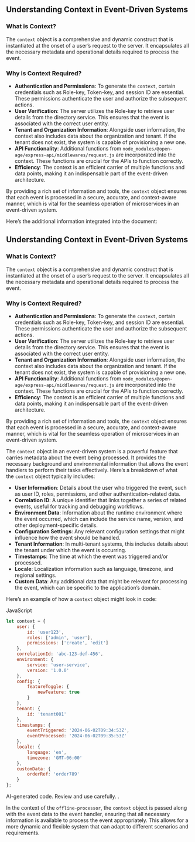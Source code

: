 

## Understanding Context in Event-Driven Systems

### What is Context?

The `context` object is a comprehensive and dynamic construct that is instantiated at the onset of a user’s request to the server. It encapsulates all the necessary metadata and operational details required to process the event.

### Why is Context Required?

- **Authentication and Permissions**: To generate the `context`, certain credentials such as Role-key, Token-key, and session ID are essential. These permissions authenticate the user and authorize the subsequent actions.
- **User Verification**: The server utilizes the Role-key to retrieve user details from the directory service. This ensures that the event is associated with the correct user entity.
- **Tenant and Organization Information**: Alongside user information, the context also includes data about the organization and tenant. If the tenant does not exist, the system is capable of provisioning a new one.
- **API Functionality**: Additional functions from `node_modules/@open-age/express-api/middlewares/request.js` are incorporated into the context. These functions are crucial for the APIs to function correctly.
- **Efficiency**: The context is an efficient carrier of multiple functions and data points, making it an indispensable part of the event-driven architecture.

By providing a rich set of information and tools, the `context` object ensures that each event is processed in a secure, accurate, and context-aware manner, which is vital for the seamless operation of microservices in an event-driven system.


Here’s the additional information integrated into the document:

## Understanding Context in Event-Driven Systems

### What is Context?

The `context` object is a comprehensive and dynamic construct that is instantiated at the onset of a user’s request to the server. It encapsulates all the necessary metadata and operational details required to process the event.

### Why is Context Required?

- **Authentication and Permissions**: To generate the `context`, certain credentials such as Role-key, Token-key, and session ID are essential. These permissions authenticate the user and authorize the subsequent actions.
- **User Verification**: The server utilizes the Role-key to retrieve user details from the directory service. This ensures that the event is associated with the correct user entity.
- **Tenant and Organization Information**: Alongside user information, the context also includes data about the organization and tenant. If the tenant does not exist, the system is capable of provisioning a new one.
- **API Functionality**: Additional functions from `node_modules/@open-age/express-api/middlewares/request.js` are incorporated into the context. These functions are crucial for the APIs to function correctly.
- **Efficiency**: The context is an efficient carrier of multiple functions and data points, making it an indispensable part of the event-driven architecture.

By providing a rich set of information and tools, the `context` object ensures that each event is processed in a secure, accurate, and context-aware manner, which is vital for the seamless operation of microservices in an event-driven system.


The `context` object in an event-driven system is a powerful feature that carries metadata about the event being processed. It provides the necessary background and environmental information that allows the event handlers to perform their tasks effectively. Here’s a breakdown of what the `context` object typically includes:

- **User Information**: Details about the user who triggered the event, such as user ID, roles, permissions, and other authentication-related data.
- **Correlation ID**: A unique identifier that links together a series of related events, useful for tracking and debugging workflows.
- **Environment Data**: Information about the runtime environment where the event occurred, which can include the service name, version, and other deployment-specific details.
- **Configuration Settings**: Any relevant configuration settings that might influence how the event should be handled.
- **Tenant Information**: In multi-tenant systems, this includes details about the tenant under which the event is occurring.
- **Timestamps**: The time at which the event was triggered and/or processed.
- **Locale**: Localization information such as language, timezone, and regional settings.
- **Custom Data**: Any additional data that might be relevant for processing the event, which can be specific to the application’s domain.

Here’s an example of how a `context` object might look in code:

JavaScript

```JavaScript
let context = {
    user: {
        id: 'user123',
        roles: ['admin', 'user'],
        permissions: ['create', 'edit']
    },
    correlationId: 'abc-123-def-456',
    environment: {
        service: 'user-service',
        version: '1.0.0'
    },
    config: {
        featureToggle: {
            newFeature: true
        }
    },
    tenant: {
        id: 'tenant001'
    },
    timestamps: {
        eventTriggered: '2024-06-02T09:34:53Z',
        eventProcessed: '2024-06-02T09:35:53Z'
    },
    locale: {
        language: 'en',
        timezone: 'GMT-06:00'
    },
    customData: {
        orderRef: 'order789'
    }
};
```

AI-generated code. Review and use carefully. .

In the context of the `offline-processor`, the `context` object is passed along with the event data to the event handler, ensuring that all necessary information is available to process the event appropriately. This allows for a more dynamic and flexible system that can adapt to different scenarios and requirements.